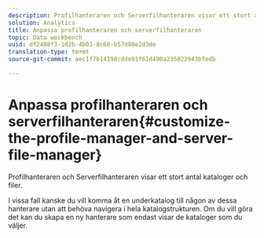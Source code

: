 ```yaml
---
description: Profilhanteraren och Serverfilhanteraren visar ett stort antal kataloger och filer.
solution: Analytics
title: Anpassa profilhanteraren och serverfilhanteraren
topic: Data workbench
uuid: df2408f3-1d2b-4b03-8c68-b57d88e2d3de
translation-type: tm+mt
source-git-commit: aec1f7b14198cdde91f61d490a235022943bfedb

---
```



# Anpassa profilhanteraren och serverfilhanteraren{#customize-the-profile-manager-and-server-file-manager}

Profilhanteraren och Serverfilhanteraren visar ett stort antal kataloger och filer.

I vissa fall kanske du vill komma åt en underkatalog till någon av dessa hanterare utan att behöva navigera i hela katalogstrukturen. Om du vill göra det kan du skapa en ny hanterare som endast visar de kataloger som du väljer.
